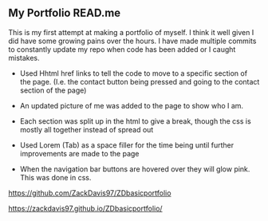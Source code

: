 ## My Portfolio READ.me

This is my first attempt at making a portfolio of myself. I think it well given I did have some growing pains over the hours. I have made multiple commits to constantly update my repo when code has been added or I caught mistakes.

* Used Hhtml href links to tell the code to move to a specific section of the page. (I.e. the contact button being pressed and going to the contact section of the page)

* An updated picture of me was added to the page to show who I am.

* Each section was split up in the html to give a break, though the css is mostly all together instead of spread out

* Used Lorem (Tab) as a space filler for the time being until further improvements are made to the page

* When the navigation bar buttons are hovered over they will glow pink. This was done in css.

https://github.com/ZackDavis97/ZDbasicportfolio

https://zackdavis97.github.io/ZDbasicportfolio/
